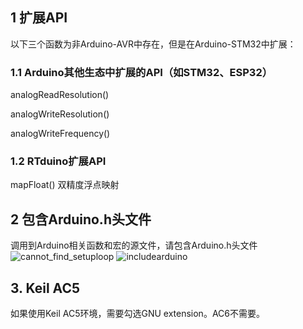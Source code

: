 ## 1 扩展API
以下三个函数为非Arduino-AVR中存在，但是在Arduino-STM32中扩展：
### 1.1 Arduino其他生态中扩展的API（如STM32、ESP32）
analogReadResolution()

analogWriteResolution()

analogWriteFrequency()  

### 1.2 RTduino扩展API

mapFloat() 双精度浮点映射

## 2 包含Arduino.h头文件
调用到Arduino相关函数和宏的源文件，请包含Arduino.h头文件
![cannot_find_setuploop](https://user-images.githubusercontent.com/34888354/172033174-a68d06c9-b7d9-43c8-b26a-3aa0e47c3e51.png)
![includearduino](https://user-images.githubusercontent.com/34888354/172033184-339e902d-23fd-4e59-8d05-198c3397c80a.png)

## 3. Keil AC5
如果使用Keil AC5环境，需要勾选GNU extension。AC6不需要。
